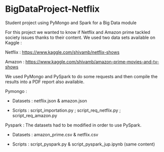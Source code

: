 # BigDataProject-Netflix
Student project using PyMongo and Spark for a Big Data module

For this project we wanted to know if Netflix and Amazon prime tackled society issues thanks to their content. 
We used two data sets available on Kaggle : 

Netflix : https://www.kaggle.com/shivamb/netflix-shows

Amazon : https://www.kaggle.com/shivamb/amazon-prime-movies-and-tv-shows


We used PyMongo and PySpark to do some requests and then compile the results into a PDF report also available. 

Pymongo : 

- Datasets : netflix.json & amazon.json

- Scripts : script_importation.py ; script_req_netflix.py ; script_req_amazon.py

Pyspark : The datasets had to be modified in order to use PySpark. 

- Datasets : amazon_prime.csv & netflix.csv

- Scripts : script_pyspark.py & script_pyspark_jup.ipynb (same content)
